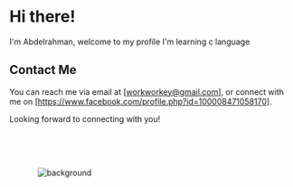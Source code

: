 
# Hi there! 

I'm Abdelrahman,  welcome to my profile  I'm learning c language


##  Contact Me

You can reach me via email at [workworkey@gmail.com], or connect with me on [https://www.facebook.com/profile.php?id=100008471058170].

Looking forward to connecting with you!

<div style="background-image: url('https://i.imgur.com/O0aXb0M.jpg'); background-size: cover; padding: 50px;">

 
![background](https://via.placeholder.com/20x20/ADD8E6/000000?text=)
